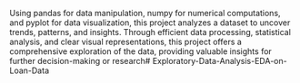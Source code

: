 Using pandas for data manipulation, numpy for numerical computations, and pyplot for data visualization, this project analyzes a dataset to uncover trends, patterns, and insights. Through efficient data processing, statistical analysis, and clear visual representations, this project offers a comprehensive exploration of the data, providing valuable insights for further decision-making or research# Exploratory-Data-Analysis-EDA-on-Loan-Data
